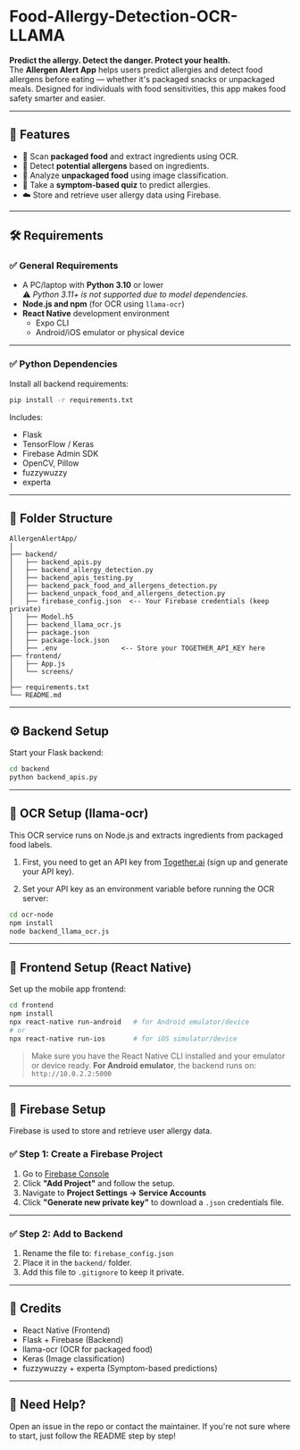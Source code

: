 # Food-Allergy-Detection-OCR-LLAMA
**Predict the allergy. Detect the danger. Protect your health.**  
The **Allergen Alert App** helps users predict allergies and detect food allergens before eating — whether it's packaged snacks or unpackaged meals. Designed for individuals with food sensitivities, this app makes food safety smarter and easier.

---

## 🚀 Features

- 📸 Scan **packaged food** and extract ingredients using OCR.
- 🤖 Detect **potential allergens** based on ingredients.
- 🥗 Analyze **unpackaged food** using image classification.
- 🧠 Take a **symptom-based quiz** to predict allergies.
- ☁️ Store and retrieve user allergy data using Firebase.

---

## 🛠️ Requirements

### ✅ General Requirements

- A PC/laptop with **Python 3.10** or lower  
  ⚠️ *Python 3.11+ is not supported due to model dependencies.*
- **Node.js and npm** (for OCR using `llama-ocr`)
- **React Native** development environment  
  - Expo CLI  
  - Android/iOS emulator or physical device

---

### ✅ Python Dependencies

Install all backend requirements:

```bash
pip install -r requirements.txt
````

Includes:

* Flask
* TensorFlow / Keras
* Firebase Admin SDK
* OpenCV, Pillow
* fuzzywuzzy
* experta

---

## 📁 Folder Structure

```
AllergenAlertApp/
│
├── backend/
│   ├── backend_apis.py
│   ├── backend_allergy_detection.py
│   ├── backend_apis_testing.py
│   ├── backend_pack_food_and_allergens_detection.py
│   ├── backend_unpack_food_and_allergens_detection.py
│   ├── firebase_config.json  <-- Your Firebase credentials (keep private)
│   ├── Model.h5
│   ├── backend_llama_ocr.js
│   ├── package.json
│   ├── package-lock.json
│   ├── .env                <-- Store your TOGETHER_API_KEY here
├── frontend/
│   ├── App.js
│   └── screens/
│
├── requirements.txt
└── README.md

```

---

## ⚙️ Backend Setup

Start your Flask backend:

```bash
cd backend
python backend_apis.py
```

---

## 🧾 OCR Setup (llama-ocr)

This OCR service runs on Node.js and extracts ingredients from packaged food labels.
1. First, you need to get an API key from [Together.ai](https://together.ai/) (sign up and generate your API key).

2. Set your API key as an environment variable before running the OCR server:

```bash
cd ocr-node
npm install
node backend_llama_ocr.js
```

---

## 📱 Frontend Setup (React Native)

Set up the mobile app frontend:
```bash
cd frontend
npm install
npx react-native run-android   # for Android emulator/device
# or
npx react-native run-ios       # for iOS simulator/device
````
> Make sure you have the React Native CLI installed and your emulator or device ready.
> **For Android emulator**, the backend runs on: `http://10.0.2.2:5000`
---

## 🔐 Firebase Setup

Firebase is used to store and retrieve user allergy data.

### ✅ Step 1: Create a Firebase Project

1. Go to [Firebase Console](https://console.firebase.google.com/)
2. Click **"Add Project"** and follow the setup.
3. Navigate to **Project Settings → Service Accounts**
4. Click **"Generate new private key"** to download a `.json` credentials file.

---

### ✅ Step 2: Add to Backend

1. Rename the file to: `firebase_config.json`
2. Place it in the `backend/` folder.
3. Add this file to `.gitignore` to keep it private.

---

## 🙌 Credits

* React Native (Frontend)
* Flask + Firebase (Backend)
* llama-ocr (OCR for packaged food)
* Keras (Image classification)
* fuzzywuzzy + experta (Symptom-based predictions)

---

## 📩 Need Help?

Open an issue in the repo or contact the maintainer.
If you're not sure where to start, just follow the README step by step!

```

